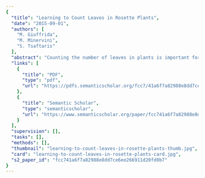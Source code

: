 ```yaml
---
{
  "title": "Learning to Count Leaves in Rosette Plants",
  "date": "2015-09-01",
  "authors": [
    "M. Giuffrida",
    "M. Minervini",
    "S. Tsaftaris"
  ],
  "abstract": "Counting the number of leaves in plants is important for plant phenotyping, since it can be used to assess plant growth stages. We propose a learning-based approach for counting leaves in rosette (model) plants. We relate image-based descriptors learned in an unsupervised fashion to leaf counts using a supervised regression model. To take advantage of the circular and coplanar arrangement of leaves and also to introduce scale and rotation invariance, we learn features in a log-polar representation. Image patches extracted in this log-polar domain are provided to K-means, which builds a codebook in a unsupervised manner. Feature codes are obtained by projecting patches on the codebook using the triangle encoding, introducing both sparsity and specifically designed representation. A global, per-plant image descriptor is obtained by pooling local features in specific regions of the image. Finally, we provide the global descriptors to a support vector regression framework to estimate the number of leaves in a plant. We evaluate our method on datasets of the \\textit{Leaf Counting Challenge} (LCC), containing images of Arabidopsis and tobacco plants. Experimental results show that on average we reduce absolute counting error by 40% w.r.t. the winner of the 2014 edition of the challenge -a counting via segmentation method. When compared to state-of-the-art density-based approaches to counting, on Arabidopsis image data ~75% less counting errors are observed. Our findings suggest that it is possible to treat leaf counting as a regression problem, requiring as input only the total leaf count per training image.",
  "links": [
    {
      "title": "PDF",
      "type": "pdf",
      "url": "https://pdfs.semanticscholar.org/fcc7/41a6f7a82988e8dd7ce6ee266911d20fd0b7.pdf"
    },
    {
      "title": "Semantic Scholar",
      "type": "semanticscholar",
      "url": "https://www.semanticscholar.org/paper/fcc741a6f7a82988e8dd7ce6ee266911d20fd0b7"
    }
  ],
  "supervision": [],
  "tasks": [],
  "methods": [],
  "thumbnail": "learning-to-count-leaves-in-rosette-plants-thumb.jpg",
  "card": "learning-to-count-leaves-in-rosette-plants-card.jpg",
  "s2_paper_id": "fcc741a6f7a82988e8dd7ce6ee266911d20fd0b7"
}
---
```


